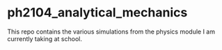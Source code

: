 # ph2104_analytical_mechanics
This repo contains the various simulations from the physics module I am currently taking at school. 
